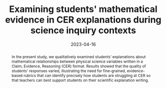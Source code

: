 ---
title: "Examining students\u0027 mathematical evidence in CER explanations during science inquiry contexts"
collection: publications
permalink: /publication/2023-AERA
date: 2023-04-16
venue: 'American Educational Research Association (AERA) Annual Meeting'
authors: 'Amy Adair, Rachel F. Dickler, Janice Gobert, Michael Sao Pedro, Joe Olsen, Jessica A. Owens, Christine Lott'
paperurl: 'http://aadair3.github.io/files/papers/2023-AERA.pdf'
link: 'https://doi.org/10.3102/ip.23.2014061'
citation: "Adair, A., Dickler, R. F., Gobert, J., Sao Pedro, M., Olsen, J., Owens, J. A., & Lott, C. (2023, April). <i>Examining students\u0027 mathematical evidence in CER explanations during science inquiry contexts</i> [Symposium poster]. American Educational Research Association (AERA) Annual Meeting."
abstract: 'In the present study, we qualitatively examined students’ explanations about mathematical relationships between physical science variables written in a Claim, Evidence, Reasoning (CER) format. Results showed that the quality of students’ responses varied, illustrating the need for fine-grained, evidence-based rubrics that can identify precisely how students are struggling at CER so that teachers can best support students on their scientific explanation writing.'
tags: [Peer-Reviewed Conference Presentations]
---